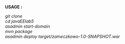 **USAGE :**

*git clone  
cd javaEElab5  
asadmin start-domain  
mvn package  
asadmin deploy target/zameczkowo-1.0-SNAPSHOT.war*  

